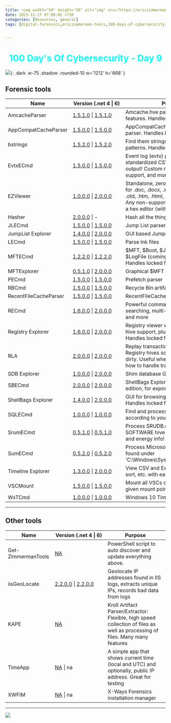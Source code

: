```yaml
---
title: <img width="50" height="50" alt="img" src="https://ericzimmerman.github.io/logoSmall.jpg"> Ericzimmerman Tools | Windows Forensics
date: 2023-12-17 07:00:02 +730
categories: [Resources, general]
tags: [digital-forensics,ericzimmerman-tools,100-days-of-cybersecurity] # TAG names should always be lowercase


---
```




<h1 style="color: cyan; text-align: center">100 Day's Of Cybersecurity - Day 9</h1>


![](https://ericzimmerman.github.io/logoSmall.jpg){: .dark .w-75 .shadow .rounded-10 w='1212' h='668' }


## Forensic tools

|Name | <span style="display: inline-block; width:150px">Version (.net 4 &vert; 6)</span> | Purpose | 
|--|--|--
| AmcacheParser | [1.5.1.0](https://f001.backblazeb2.com/file/EricZimmermanTools/AmcacheParser.zip) &vert; [1.5.1.0](https://f001.backblazeb2.com/file/EricZimmermanTools/net6/AmcacheParser.zip) | Amcache.hve parser with lots of extra features. Handles locked files
| AppCompatCacheParser | [1.5.0.0](https://f001.backblazeb2.com/file/EricZimmermanTools/AppCompatCacheParser.zip) &vert; [1.5.0.0](https://f001.backblazeb2.com/file/EricZimmermanTools/net6/AppCompatCacheParser.zip) | AppCompatCache aka ShimCache parser. Handles locked files
| bstrings | [1.5.2.0](https://f001.backblazeb2.com/file/EricZimmermanTools/bstrings.zip) &vert; [1.5.2.0](https://f001.backblazeb2.com/file/EricZimmermanTools/net6/bstrings.zip) | Find them strings yo. Built in regex patterns. Handles locked files
| EvtxECmd | [1.5.0.0](https://f001.backblazeb2.com/file/EricZimmermanTools/EvtxECmd.zip) &vert; [1.5.0.0](https://f001.backblazeb2.com/file/EricZimmermanTools/net6/EvtxECmd.zip) | Event log (evtx) parser with standardized CSV, XML, and json output! Custom maps, locked file support, and more!
| EZViewer | [1.0.0.0](https://f001.backblazeb2.com/file/EricZimmermanTools/EZViewer.zip) &vert; [2.0.0.0](https://f001.backblazeb2.com/file/EricZimmermanTools/net6/EZViewer.zip) | Standalone, zero dependency viewer for .doc, .docx, .xls, .xlsx, .txt, .log, .rtf, .otd, .htm, .html, .mht, .csv, and .pdf. Any non-supported files are shown in a hex editor (with data interpreter!)
| Hasher | [2.0.0.0](https://f001.backblazeb2.com/file/EricZimmermanTools/hasher.zip) &vert; - | Hash all the things
| JLECmd | [1.5.0.0](https://f001.backblazeb2.com/file/EricZimmermanTools/JLECmd.zip) &vert; [1.5.0.0](https://f001.backblazeb2.com/file/EricZimmermanTools/net6/JLECmd.zip) | Jump List parser
| JumpList Explorer | [1.4.0.0](https://f001.backblazeb2.com/file/EricZimmermanTools/JumpListExplorer.zip) &vert; [2.0.0.0](https://f001.backblazeb2.com/file/EricZimmermanTools/net6/JumpListExplorer.zip) | GUI based Jump List viewer 
| LECmd  | [1.5.0.0](https://f001.backblazeb2.com/file/EricZimmermanTools/LECmd.zip) &vert; [1.5.0.0](https://f001.backblazeb2.com/file/EricZimmermanTools/net6/LECmd.zip) | Parse lnk files
| MFTECmd |[1.2.2.0](https://f001.backblazeb2.com/file/EricZimmermanTools/MFTECmd.zip) &vert; [1.2.2.0](https://f001.backblazeb2.com/file/EricZimmermanTools/net6/MFTECmd.zip) | $MFT, $Boot, $J, $SDS, $I30, and $LogFile (coming soon) parser. Handles locked files
| MFTExplorer | [0.5.1.0](https://f001.backblazeb2.com/file/EricZimmermanTools/MFTExplorer.zip) &vert; [2.0.0.0](https://f001.backblazeb2.com/file/EricZimmermanTools/net6/MFTExplorer.zip) | Graphical $MFT viewer
| PECmd  | [1.5.0.0](https://f001.backblazeb2.com/file/EricZimmermanTools/PECmd.zip) &vert; [1.5.0.0](https://f001.backblazeb2.com/file/EricZimmermanTools/net6/PECmd.zip) | Prefetch parser
| RBCmd  | [1.5.0.0](https://f001.backblazeb2.com/file/EricZimmermanTools/RBCmd.zip) &vert; [1.5.0.0](https://f001.backblazeb2.com/file/EricZimmermanTools/net6/RBCmd.zip) | Recycle Bin artifact (INFO2/$I) parser
| RecentFileCacheParser | [1.5.0.0](https://f001.backblazeb2.com/file/EricZimmermanTools/RecentFileCacheParser.zip) &vert; [1.5.0.0](https://f001.backblazeb2.com/file/EricZimmermanTools/net6/RecentFileCacheParser.zip) | RecentFileCache parser
| RECmd | [1.6.0.0](https://f001.backblazeb2.com/file/EricZimmermanTools/RECmd.zip) &vert; [2.0.0.0](https://f001.backblazeb2.com/file/EricZimmermanTools/net6/RECmd.zip) | Powerful command line Registry tool searching, multi-hive support, plugins, and more
| Registry Explorer | [1.6.0.0](https://f001.backblazeb2.com/file/EricZimmermanTools/RegistryExplorer.zip) &vert; [2.0.0.0](https://f001.backblazeb2.com/file/EricZimmermanTools/net6/RegistryExplorer.zip) | Registry viewer with searching, multi-hive support, plugins, and more. Handles locked files
| RLA | [2.0.0.0](https://f001.backblazeb2.com/file/EricZimmermanTools/rla.zip) &vert; [2.0.0.0](https://f001.backblazeb2.com/file/EricZimmermanTools/net6/rla.zip) | Replay transaction logs and update Registry hives so they are no longer dirty. Useful when tools do not know how to handle transaction logs
| SDB Explorer |  [1.0.0.0](https://f001.backblazeb2.com/file/EricZimmermanTools/SDBExplorer.zip) &vert; [2.0.0.0](https://f001.backblazeb2.com/file/EricZimmermanTools/net6/SDBExplorer.zip) | Shim database GUI
| SBECmd | [2.0.0.0](https://f001.backblazeb2.com/file/EricZimmermanTools/SBECmd.zip) &vert; [2.0.0.0](https://f001.backblazeb2.com/file/EricZimmermanTools/net6/SBECmd.zip) | ShellBags Explorer, command line edition, for exporting shellbag data
| ShellBags Explorer | [1.4.0.0](https://f001.backblazeb2.com/file/EricZimmermanTools/ShellBagsExplorer.zip) &vert; [2.0.0.0](https://f001.backblazeb2.com/file/EricZimmermanTools/net6/ShellBagsExplorer.zip) | GUI for browsing shellbags data. Handles locked files
| SQLECmd | [1.0.0.0](https://f001.backblazeb2.com/file/EricZimmermanTools/SQLECmd.zip) &vert; [1.0.0.0](https://f001.backblazeb2.com/file/EricZimmermanTools/net6/SQLECmd.zip) | Find and process SQLite files according to your needs with maps!
| SrumECmd | [0.5.1.0](https://f001.backblazeb2.com/file/EricZimmermanTools/SrumECmd.zip) &vert; [0.5.1.0](https://f001.backblazeb2.com/file/EricZimmermanTools/net6/SrumECmd.zip) | Process SRUDB.dat and (optionally) SOFTWARE hive for network, process, and energy info!
| SumECmd | [0.5.2.0](https://f001.backblazeb2.com/file/EricZimmermanTools/SumECmd.zip) &vert; [0.5.2.0](https://f001.backblazeb2.com/file/EricZimmermanTools/net6/SumECmd.zip) | Process Microsoft User Access Logs found under 'C:\Windows\System32\LogFiles\SUM'
| Timeline Explorer | [1.3.0.0](https://f001.backblazeb2.com/file/EricZimmermanTools/TimelineExplorer.zip) &vert; [2.0.0.0](https://f001.backblazeb2.com/file/EricZimmermanTools/net6/TimelineExplorer.zip) | View CSV and Excel files, filter, group, sort, etc. with ease
| VSCMount |[1.5.0.0](https://f001.backblazeb2.com/file/EricZimmermanTools/VSCMount.zip) &vert; [1.5.0.0](https://f001.backblazeb2.com/file/EricZimmermanTools/net6/VSCMount.zip) | Mount all VSCs on a drive letter to a given mount point
| WxTCmd | [1.0.0.0](https://f001.backblazeb2.com/file/EricZimmermanTools/WxTCmd.zip) &vert; [1.0.0.0](https://f001.backblazeb2.com/file/EricZimmermanTools/net6/WxTCmd.zip) | Windows 10 Timeline database parser

***

## Other tools

|Name  |<span style="display: inline-block; width:150px">Version (.net 4 &vert; 6)</span> | Purpose
|--|--|--
| Get-ZimmermanTools | [NA](https://f001.backblazeb2.com/file/EricZimmermanTools/Get-ZimmermanTools.zip) | PowerShell script to auto discover and update everything above.
| iisGeoLocate | [2.2.0.0](https://f001.backblazeb2.com/file/EricZimmermanTools/iisGeolocate.zip) &vert; [2.2.0.0](https://f001.backblazeb2.com/file/EricZimmermanTools/net6/iisGeolocate.zip) | Geolocate IP addresses found in IIS logs, extracts unique IPs, records bad data from logs
| KAPE | [NA](https://learn.duffandphelps.com/kape?utm_campaign=2019_cyberitbn-KAPE-launch&utm_source=kroll&utm_medium=referral&utm_term=kape-gui-blogpost) | Kroll Artifact Parser/Extractor: Flexible, high speed collection of files as well as processing of files. Many many features
| TimeApp | [NA](https://f001.backblazeb2.com/file/EricZimmermanTools/TimeApp.zip) &vert; na | A simple app that shows current time (local and UTC) and optionally, public IP address. Great for testing
| XWFIM | [NA](https://f001.backblazeb2.com/file/EricZimmermanTools/XWFIM.zip)  &vert; na | X-Ways Forensics installation manager

***


![](https://media.giphy.com/media/DAtJCG1t3im1G/giphy.gif)
